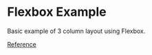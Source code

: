# Flexbox Example

Basic example of 3 column layout using Flexbox.

[Reference](https://css-tricks.com/snippets/css/a-guide-to-flexbox/)
